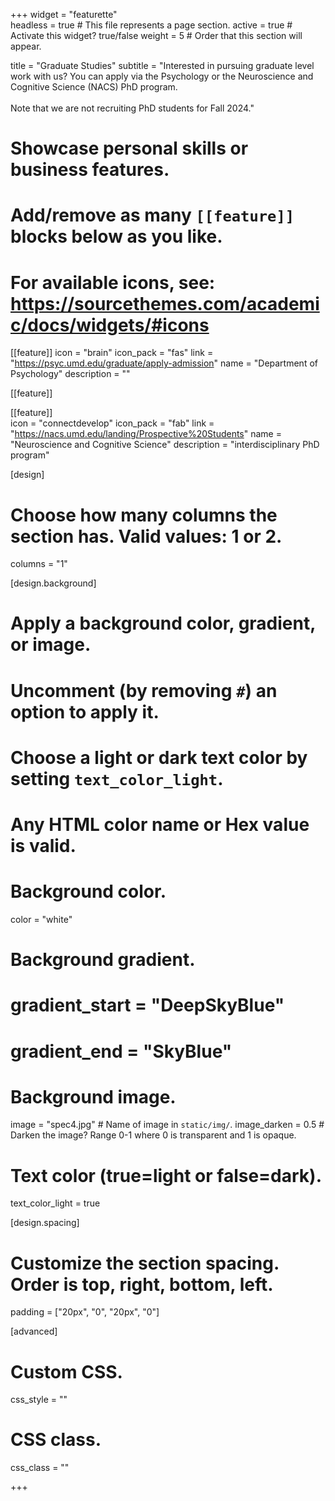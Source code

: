 +++
widget = "featurette"  
headless = true  # This file represents a page section.
active = true  # Activate this widget? true/false
weight = 5  # Order that this section will appear.

title = "Graduate Studies"
subtitle = "Interested in pursuing graduate level work with us? You can apply via the Psychology or the Neuroscience and Cognitive Science (NACS) PhD program. <br><br>Note that we are not recruiting PhD students for Fall 2024."

# Showcase personal skills or business features.
# 
# Add/remove as many `[[feature]]` blocks below as you like.
# 
# For available icons, see: https://sourcethemes.com/academic/docs/widgets/#icons

[[feature]]
  icon = "brain"
  icon_pack = "fas"
  link = "https://psyc.umd.edu/graduate/apply-admission"
  name = "Department of Psychology"
  description = ""

[[feature]]

[[feature]]  
  icon = "connectdevelop"
  icon_pack = "fab"
  link = "https://nacs.umd.edu/landing/Prospective%20Students"
  name = "Neuroscience and Cognitive Science"
  description = "interdisciplinary PhD program"



[design]
  # Choose how many columns the section has. Valid values: 1 or 2.
  columns = "1"

[design.background]
  # Apply a background color, gradient, or image.
  #   Uncomment (by removing `#`) an option to apply it.
  #   Choose a light or dark text color by setting `text_color_light`.
  #   Any HTML color name or Hex value is valid.

  # Background color.
  color = "white"
  
  # Background gradient.
  # gradient_start = "DeepSkyBlue"
  # gradient_end = "SkyBlue"
  
  # Background image.
  image = "spec4.jpg"  # Name of image in `static/img/`.
  image_darken = 0.5  # Darken the image? Range 0-1 where 0 is transparent and 1 is opaque.

  # Text color (true=light or false=dark).
  text_color_light = true

[design.spacing]
  # Customize the section spacing. Order is top, right, bottom, left.
  padding = ["20px", "0", "20px", "0"]

[advanced]
 # Custom CSS. 
 css_style = ""
 
 # CSS class.
 css_class = "" 

+++
